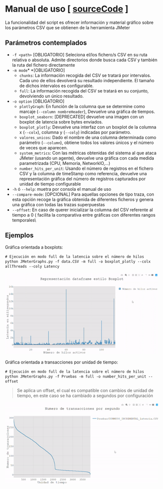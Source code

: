 # Manual de uso \[ [sourceCode](https://github.com/RafaelGB/pythonScripts/tree/master/Graficas_Jmeter) \]

La funcionalidad del script es ofrecer información y material gráfico sobre los parámetros CSV que se obtienen de la herramienta JMeter

## Parámetros contemplados

* `-f <path>` \[OBLIGATORIO\]  Seleciona el/los fichero/s CSV en su ruta relativa o absoluta. Admite directorios donde busca cada CSV y también la ruta del fichero directamente
* `-m mode`* *\[OBLIGATORIO\]
  * `chunks`: La información recogida del CSV se tratará por intervalos. Cada uno de ellos devolverá su resultado independiente. El tamaño de dichos intervalos es configurable.
  * `full`:   La información recogida del CSV se tratará en su conjunto, devolviendo un único resultado.
* `-o option` \[OBLIGATORIO\]
  * `plotlyGraph`: En función de la columna que se determine como marcaje (`--column nombreHeader`), Devuelve una gráfica de tiempos.
  * `boxplot_seaborn`: \[DEPRECATED\] devuelve una imagen con un boxplot de latencia sobre bytes enviados.
  * `boxplot_plotly`: Devuelve una interfaz con un boxplot de la columna x (`--colx`), columna y (`--coly`) indicadas por parámetro.
  * `valores_unicos`: Dado el nombre de una columna determinada como parámetro (`--column`), obtiene todos los valores únicos y el número de veces que aparecen.
  * `system_metrics`: Con las métricas obtenidas del sistema al que ataca JMeter (usando un agente), devuelve una gráfica con cada medida parametrizada (CPU, Memoria, NetworkIO,...)
  * `number_hits_per_unit`: Usando el número de registros  en el fichero CSV y la columna de timeStamp como referencia, devuelve una representación gráfica del número de registros capturados por unidad de tiempo configurable
* `-h` ó `--help`: muetra por consola el manual de uso
* `--compare-mode`:  \[OPCIONAL\]  Para aquellas opciones de tipo traza, con esta opción recoge la gráfica obtenida de diferentes ficheros y genera una gráfica con todas las trazas superpuestas
* `--offset`:  En caso de querer inicializar la columna del CSV referente al tiempo a 0 ( facilita la comparativa entre gráficas con diferentes rangos temporales\

## Ejemplos

Gráfica orientada a boxplots:

```shell
# Ejecución en modo full de la latencia sobre el número de hilos
python JMeterGraphs.py -f data.CSV -m full -o boxplot_plotly --colx allThreads --coly Latency
```

![boxplot.gif](readme_resources/boxplot-gif.gif)

Gráfica  orientada a transacciones por unidad de tiempo:

```shell
# Ejecución en modo full de la latencia sobre el número de hilos
python JMeterGraphs.py -f Pruebas -m full -o number_hits_per_unit --offset
```

> Se aplica un offset, el cual es compatible con cambios de unidad de tiempo, en este caso se ha cambiado a segundos por configuración

![count.gif](readme_resources/count-gif.gif)